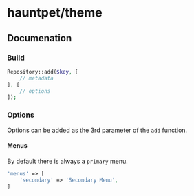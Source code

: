# hauntpet/theme

## Documenation

### Build
```php
Repository::add($key, [
    // metadata
], [
    // options
]);
```

### Options
Options can be added as the 3rd parameter of the `add` function.

#### Menus
By default there is always a `primary` menu.
```php
'menus' => [
    'secondary' => 'Secondary Menu',
]
```
